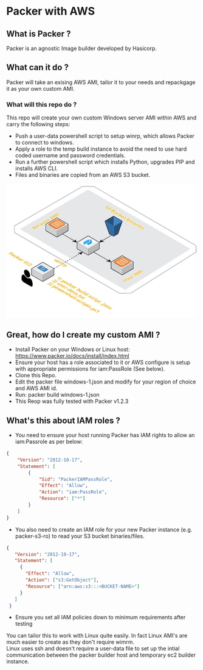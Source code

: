 # Packer with AWS

## What is Packer ?
Packer is an agnostic Image builder developed by Hasicorp.

## What can it do ?
Packer will take an exising AWS AMI, tailor it to your needs and repackgage it as your own custom AMI.

### What will this repo do ?
This repo will create your own custom Windows server AMI within AWS and carry the following steps:
- Push a user-data powershell script to setup winrp, which allows Packer to connect to windows.
- Apply a role to the temp build instance to avoid the need to use hard coded username and password credentials. 
- Run a further powershell script which installs Python, upgrades PIP and installs AWS CLI.
- Files and binaries are copied from an AWS S3 bucket.

<p align="center"> 
<img src="packer-diag.jpg">
</p>

## Great, how do I create my custom AMI ?
- Install Packer on your Windows or Linux host: https://www.packer.io/docs/install/index.html
- Ensure your host has a role associated to it or AWS configure is setup with appropriate permissions for iam:PassRole (See below).
- Clone this Repo. 
- Edit the packer file windows-1.json and modify for your region of choice and AWS AMI id.
- Run: packer build windows-1.json
- This Reop was fully tested with Packer v1.2.3

## What's this about IAM roles ?

- You need to ensure your host running Packer has IAM rights to allow an iam:Passrole as per below: 

```json
{
    "Version": "2012-10-17",
    "Statement": [
        {
            "Sid": "PackerIAMPassRole",
            "Effect": "Allow",
            "Action": "iam:PassRole",
            "Resource": ["*"]
        }
    ]
}
```

- You also need to create an IAM role for your new Packer instance (e.g. packer-s3-ro) to read your S3 bucket binaries/files.

```json
{
   "Version": "2012-10-17",
   "Statement": [
     {
       "Effect": "Allow",
       "Action": ["s3:GetObject"],
       "Resource": ["arn:aws:s3:::<BUCKET-NAME>"]
     }
   ]
 }
```

- Ensure you set all IAM policies down to minimum requirements after testing

You can tailor this to work with Linux quite easily. In fact Linux AMI's are much easier to create as they don't require wimrm.\
Linux uses ssh and doesn't require a user-data file to set up the intial communication between the packer builder host and temporary ec2 builder instance.
